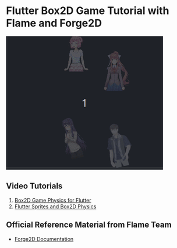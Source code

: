 # Flutter Box2D Game Tutorial with Flame and Forge2D

![screenshot](docs/screenshot.gif)

## Video Tutorials

1. [Box2D Game Physics for Flutter](https://youtu.be/EzyJd-DvW58)
2. [Flutter Sprites and Box2D Physics](https://youtu.be/s9KRmHze3ho)

## Official Reference Material from Flame Team

* [Forge2D Documentation](https://docs.flame-engine.org/1.2.0/flame_forge2d/forge2d.html)
